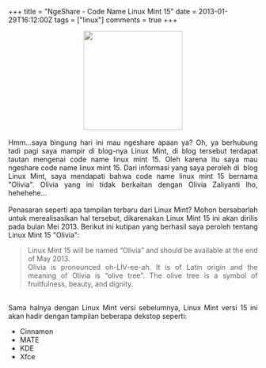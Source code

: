 +++
title = "NgeShare - Code Name Linux Mint 15"
date = 2013-01-29T16:12:00Z
tags = ["linux"]
comments = true
+++

<center><img border="0" data-original-height="412" data-original-width="412" height="200" src="https://3.bp.blogspot.com/-lt43faj28o8/W--TQBgfRpI/AAAAAAAASdc/vfwRb0NDU4cjBpum4s4GqSTsYXs1oLYmQCLcBGAs/s200/linux-mint.jpg" width="200" /></center><br />
<div style="text-align: justify;">Hmm...saya bingung hari ini mau ngeshare apaan ya? Oh, ya berhubung tadi pagi saya mampir di blog-nya Linux Mint, di blog tersebut terdapat tautan mengenai code name linux mint 15. Oleh karena itu saya mau ngeshare code name linux mint 15. Dari informasi yang saya peroleh di &nbsp;blog Linux Mint, saya mendapati bahwa code name linux mint 15 bernama "Olivia". Olivia yang ini tidak berkaitan dengan Olivia Zaliyanti lho, hehehehe...<br /><br />
Penasaran seperti apa tampilan terbaru dari Linux Mint? Mohon bersabarlah untuk merealisasikan hal tersebut, dikarenakan Linux Mint 15 ini akan dirilis pada bulan Mei 2013. Berikut ini kutipan yang berhasil saya peroleh tentang Linux Mint 15 "Olivia":<br />
<blockquote>Linux Mint 15 will be named “Olivia” and should be available at the end of May 2013.<br />Olivia is pronounced oh-LIV-ee-ah. It is of Latin origin and the meaning of Olivia is “olive tree”. The olive tree is a symbol of fruitfulness, beauty, and dignity.</blockquote><br />
Sama halnya dengan Linux Mint versi sebelumnya, Linux Mint versi 15 ini akan hadir dengan tampilan beberapa dekstop seperti:<br />
<ul style="text-align: justify;"><li style="text-align: justify;">Cinnamon</li><li style="text-align: justify;">MATE</li><li style="text-align: justify;">KDE</li><li style="text-align: justify;">Xfce</li></ul></div>
